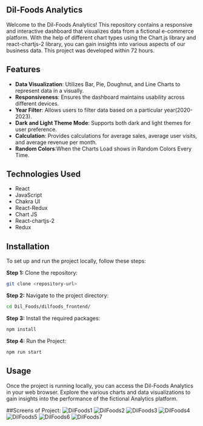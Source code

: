 ## Dil-Foods Analytics

Welcome to the Dil-Foods Analytics! This repository contains a responsive and interactive dashboard that visualizes data from a fictional e-commerce platform. With the help of different chart types using the Chart.js library and react-chartjs-2 library, you can gain insights into various aspects of our business data. This project was developed within 72 hours.

## Features

- **Data Visualization**: Utilizes Bar, Pie, Doughnut, and Line Charts to represent data in a visually.
- **Responsiveness**: Ensures the dashboard maintains usability across different devices.
- **Year Filter**: Allows users to filter data based on a particular year(2020-2023).
- **Dark and Light Theme Mode**: Supports both dark and light themes for user preference.
- **Calculation**: Provides calculations for average sales, average user visits, and average revenue per month.
- **Random Colors**:When the Charts Load shows in Random Colors Every Time.

## Technologies Used

- React
- JavaScript
- Chakra UI
- React-Redux
- Chart JS
- React-chartjs-2
- Redux

## Installation

To set up and run the project locally, follow these steps:

**Step 1:** Clone the repository:

```bash
git clone <repository-url>
```

**Step 2:** Navigate to the project directory:

```bash
cd Dil_Foods/dilfoods_frontend/
```

**Step 3:** Install the required packages:

```bash
npm install
```

**Step 4:** Run the Project:

```bash
npm run start
```

## Usage
Once the project is running locally, you can access the Dil-Foods Analytics in your web browser. 
Explore the various charts and data visualizations to gain insights into the performance of the fictional Analytics platform.


##Screens of Project:
![DilFoods1](https://github.com/kiranwankhade/Dil_Foods/assets/49937312/a4835873-a184-43b4-9618-d0c463fae75f)
![DilFoods2](https://github.com/kiranwankhade/Dil_Foods/assets/49937312/6630132a-5838-4df1-85c5-26cf73fce641)
![DilFoods3](https://github.com/kiranwankhade/Dil_Foods/assets/49937312/802897f1-4a49-4527-aa36-79446cf7487f)
![DilFoods4](https://github.com/kiranwankhade/Dil_Foods/assets/49937312/b417ca0c-0c59-44c8-bcd6-0f28132bfc2d)
![DilFoods5](https://github.com/kiranwankhade/Dil_Foods/assets/49937312/5f8dbb91-d320-4e83-976b-451c386bb16e)
![DilFoods6](https://github.com/kiranwankhade/Dil_Foods/assets/49937312/903a7c45-0dfa-4f1c-8129-0032aac99f4c)
![DilFoods7](https://github.com/kiranwankhade/Dil_Foods/assets/49937312/82c27eaf-ffcd-4ad7-8b67-91ad128b7ef1)

